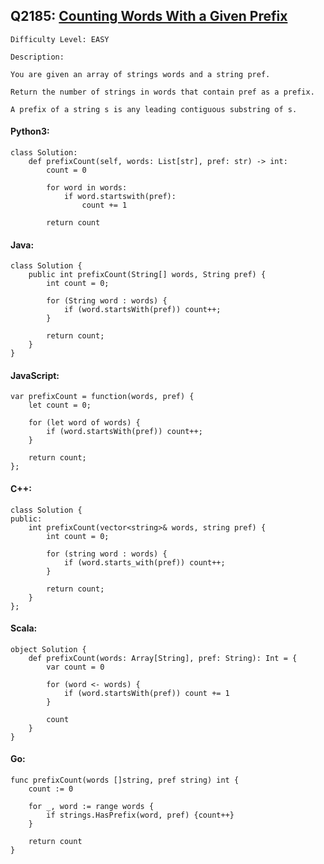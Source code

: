 ## Q2185: [Counting Words With a Given Prefix](https://leetcode.com/problems/counting-words-with-a-given-prefix/)

```
Difficulty Level: EASY
```

```
Description:

You are given an array of strings words and a string pref.

Return the number of strings in words that contain pref as a prefix.

A prefix of a string s is any leading contiguous substring of s.
```

#### Python3:

```
class Solution:
    def prefixCount(self, words: List[str], pref: str) -> int:
        count = 0

        for word in words:
            if word.startswith(pref):
                count += 1

        return count
```

#### Java:

```
class Solution {
    public int prefixCount(String[] words, String pref) {
        int count = 0;

        for (String word : words) {
            if (word.startsWith(pref)) count++;
        }

        return count;
    }
}
```

#### JavaScript:

```
var prefixCount = function(words, pref) {
    let count = 0;

    for (let word of words) {
        if (word.startsWith(pref)) count++;
    }

    return count;
};
```

#### C++:

```
class Solution {
public:
    int prefixCount(vector<string>& words, string pref) {
        int count = 0;

        for (string word : words) {
            if (word.starts_with(pref)) count++;
        }

        return count;
    }
};
```

#### Scala:

```
object Solution {
    def prefixCount(words: Array[String], pref: String): Int = {
        var count = 0

        for (word <- words) {
            if (word.startsWith(pref)) count += 1
        }

        count
    }
}
```

#### Go:

```
func prefixCount(words []string, pref string) int {
    count := 0

    for _, word := range words {
        if strings.HasPrefix(word, pref) {count++}
    }

    return count
}
```